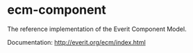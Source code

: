 ecm-component
=============

The reference implementation of the Everit Component Model.

Documentation: http://everit.org/ecm/index.html
